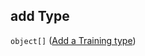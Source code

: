 ## add Type

`object[]` ([Add a Training type](generic-properties-root-add-a-training-type-properties-add-training-type-add-a-training-type.md))
